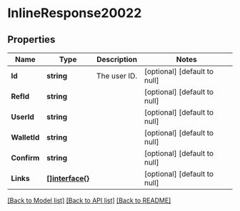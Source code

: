 # InlineResponse20022

## Properties
Name | Type | Description | Notes
------------ | ------------- | ------------- | -------------
**Id** | **string** | The user ID. | [optional] [default to null]
**RefId** | **string** |  | [optional] [default to null]
**UserId** | **string** |  | [optional] [default to null]
**WalletId** | **string** |  | [optional] [default to null]
**Confirm** | **string** |  | [optional] [default to null]
**Links** | [**[]interface{}**](.md) |  | [optional] [default to null]

[[Back to Model list]](../README.md#documentation-for-models) [[Back to API list]](../README.md#documentation-for-api-endpoints) [[Back to README]](../README.md)


